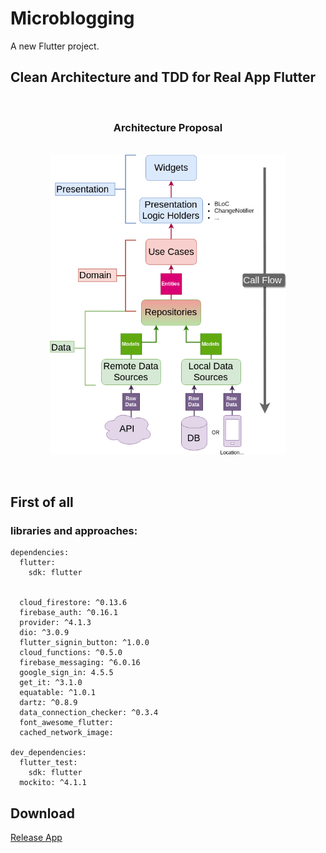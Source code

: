 # Microblogging

A new Flutter project.

## Clean Architecture and TDD for Real App Flutter

<br />

<h3 align="center">Architecture Proposal</h3>

<br />

<img src="./architecture-proposal.png" style="display: block; margin-left: auto; margin-right: auto; width: 75%;"/>


<br />
<br />

## First of all
### libraries and approaches:
```
dependencies:
  flutter:
    sdk: flutter


  cloud_firestore: ^0.13.6
  firebase_auth: ^0.16.1
  provider: ^4.1.3
  dio: ^3.0.9
  flutter_signin_button: ^1.0.0
  cloud_functions: ^0.5.0
  firebase_messaging: ^6.0.16
  google_sign_in: 4.5.5
  get_it: ^3.1.0
  equatable: ^1.0.1
  dartz: ^0.8.9
  data_connection_checker: ^0.3.4
  font_awesome_flutter:
  cached_network_image:

dev_dependencies:
  flutter_test:
    sdk: flutter
  mockito: ^4.1.1
```

## Download

[Release App](./dist/app-release.apk)





